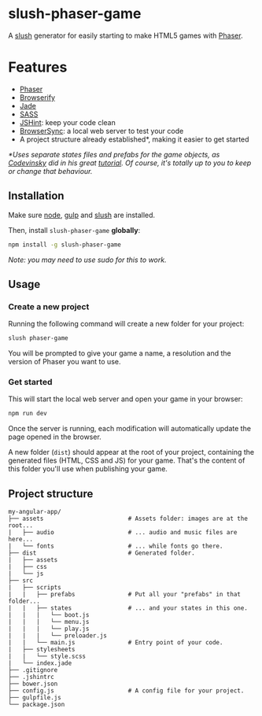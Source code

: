 # slush-phaser-game

A [slush][slush] generator for easily starting to make HTML5 games with
[Phaser][phaser].

# Features

- [Phaser][phaser]
- [Browserify][browserify]
- [Jade][jade]
- [SASS][sass]
- [JSHint][jshint]: keep your code clean
- [BrowserSync][browser-sync]: a local web server to test your code
- A project structure already established*, making it easier to get started

_*Uses separate states files and prefabs for the game objects, as
[Codevinsky][codevinsky] did in his great [tutorial][codevinsky-tutorial]. Of
course, it's totally up to you to keep or change that behaviour._

## Installation

Make sure [node][node], [gulp][gulp] and [slush][slush] are installed.

Then, install `slush-phaser-game` __globally__:

```sh
npm install -g slush-phaser-game
```

*Note: you may need to use sudo for this to work.*

## Usage

### Create a new project

Running the following command will create a new folder for your project:

```sh
slush phaser-game
```

You will be prompted to give your game a name, a resolution and the version of
Phaser you want to use.

### Get started

This will start the local web server and open your game in your browser:

```sh
npm run dev
```

Once the server is running, each modification will automatically update the page
opened in the browser.

A new folder (```dist```) should appear at the root of your project, containing
the generated files (HTML, CSS and JS) for your game. That's the content of this
folder you'll use when publishing your game.

## Project structure

```
my-angular-app/
├── assets                        # Assets folder: images are at the root...
|   ├── audio                     # ... audio and music files are here...
|   └── fonts                     # ... while fonts go there.
├── dist                          # Generated folder.
|   ├── assets
|   ├── css
|   └── js
├── src
|   ├── scripts
|   |   ├── prefabs               # Put all your "prefabs" in that folder...
|   |   ├── states                # ... and your states in this one.
|   |   |   └── boot.js
|   |   |   └── menu.js
|   |   |   └── play.js
|   |   |   └── preloader.js
|   |   └── main.js               # Entry point of your code.
|   ├── stylesheets
|   |   └── style.scss
|   └── index.jade
├── .gitignore
├── .jshintrc
├── bower.json
├── config.js                     # A config file for your project.
├── gulpfile.js
└── package.json
```

[browser-sync]: http://www.browsersync.io/
[browserify]: http://browserify.org/
[codevinsky]: https://twitter.com/codevinsky
[codevinsky-tutorial]: http://www.codevinsky.com/phaser-2-0-tutorial-flappy-bird-part-1/
[jade]: http://jade-lang.com/
[jshint]: http://www.jshint.com/
[gulp]: http://gulpjs.com/
[node]: http://nodejs.org/
[phaser]: http://phaser.io
[sass]: http://sass-lang.com/
[slush]: http://slushjs.github.io
